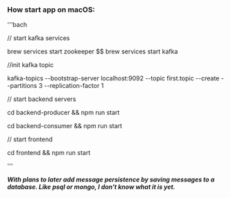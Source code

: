 ### How start app on macOS:

'''bach

// start kafka services

brew services start zookeeper $$ brew services start kafka

//init kafka topic

kafka-topics --bootstrap-server localhost:9092 --topic first.topic --create --partitions 3 --replication-factor 1

// start backend servers

cd backend-producer && npm run start

cd backend-consumer && npm run start

// start frontend 

cd frontend && npm run start

'''

***With plans to later add message persistence by saving messages to a database. Like psql or mongo, I don't know what it is yet.***
